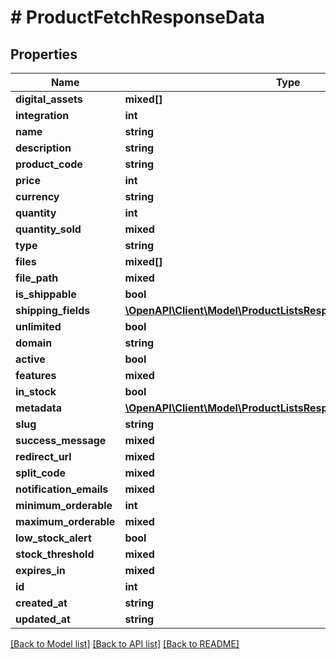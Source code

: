 # # ProductFetchResponseData

## Properties

Name | Type | Description | Notes
------------ | ------------- | ------------- | -------------
**digital_assets** | **mixed[]** |  |
**integration** | **int** |  |
**name** | **string** |  |
**description** | **string** |  |
**product_code** | **string** |  |
**price** | **int** |  |
**currency** | **string** |  |
**quantity** | **int** |  |
**quantity_sold** | **mixed** |  |
**type** | **string** |  |
**files** | **mixed[]** |  |
**file_path** | **mixed** |  |
**is_shippable** | **bool** |  |
**shipping_fields** | [**\OpenAPI\Client\Model\ProductListsResponseArrayShippingFields**](ProductListsResponseArrayShippingFields.md) |  |
**unlimited** | **bool** |  |
**domain** | **string** |  |
**active** | **bool** |  |
**features** | **mixed** |  |
**in_stock** | **bool** |  |
**metadata** | [**\OpenAPI\Client\Model\ProductListsResponseArrayMetadata**](ProductListsResponseArrayMetadata.md) |  |
**slug** | **string** |  |
**success_message** | **mixed** |  |
**redirect_url** | **mixed** |  |
**split_code** | **mixed** |  |
**notification_emails** | **mixed** |  |
**minimum_orderable** | **int** |  |
**maximum_orderable** | **mixed** |  |
**low_stock_alert** | **bool** |  |
**stock_threshold** | **mixed** |  |
**expires_in** | **mixed** |  |
**id** | **int** |  |
**created_at** | **string** |  |
**updated_at** | **string** |  |

[[Back to Model list]](../../README.md#models) [[Back to API list]](../../README.md#endpoints) [[Back to README]](../../README.md)
